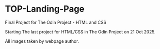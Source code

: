 # TOP-Landing-Page
Final Project for The Odin Project - HTML and CSS

Starting The last project for HTML/CSS in The Odin Project on 21 Oct 2025.

All images taken by webpage author.